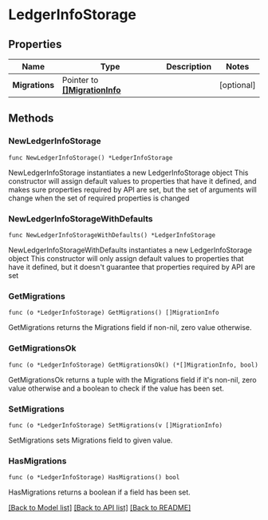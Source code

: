 # LedgerInfoStorage

## Properties

Name | Type | Description | Notes
------------ | ------------- | ------------- | -------------
**Migrations** | Pointer to [**[]MigrationInfo**](MigrationInfo.md) |  | [optional]

## Methods

### NewLedgerInfoStorage

`func NewLedgerInfoStorage() *LedgerInfoStorage`

NewLedgerInfoStorage instantiates a new LedgerInfoStorage object
This constructor will assign default values to properties that have it defined,
and makes sure properties required by API are set, but the set of arguments
will change when the set of required properties is changed

### NewLedgerInfoStorageWithDefaults

`func NewLedgerInfoStorageWithDefaults() *LedgerInfoStorage`

NewLedgerInfoStorageWithDefaults instantiates a new LedgerInfoStorage object
This constructor will only assign default values to properties that have it defined,
but it doesn't guarantee that properties required by API are set

### GetMigrations

`func (o *LedgerInfoStorage) GetMigrations() []MigrationInfo`

GetMigrations returns the Migrations field if non-nil, zero value otherwise.

### GetMigrationsOk

`func (o *LedgerInfoStorage) GetMigrationsOk() (*[]MigrationInfo, bool)`

GetMigrationsOk returns a tuple with the Migrations field if it's non-nil, zero value otherwise
and a boolean to check if the value has been set.

### SetMigrations

`func (o *LedgerInfoStorage) SetMigrations(v []MigrationInfo)`

SetMigrations sets Migrations field to given value.

### HasMigrations

`func (o *LedgerInfoStorage) HasMigrations() bool`

HasMigrations returns a boolean if a field has been set.


[[Back to Model list]](../README.md#documentation-for-models) [[Back to API list]](../README.md#documentation-for-api-endpoints) [[Back to README]](../README.md)
